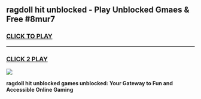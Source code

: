 
## ragdoll hit unblocked - Play Unblocked Gmaes & Free #8mur7
<h3>
<a href="https://news.freeplayer.one?title=ragdoll_hit_unblocked&ref=24F">CLICK TO PLAY</a></h3>
<hr>

<h3>
<a href="https://news.freeplayer.one?title=ragdoll_hit_unblocked&ref=24F">CLICK 2 PLAY</a>
  
</h3>

<a href="https://news.freeplayer.one?title=ragdoll_hit_unblocked&ref=24F/"><img src="https://clearcache.store/games.png"></a>


**ragdoll hit unblocked games unblocked: Your Gateway to Fun and Accessible Online Gaming**
